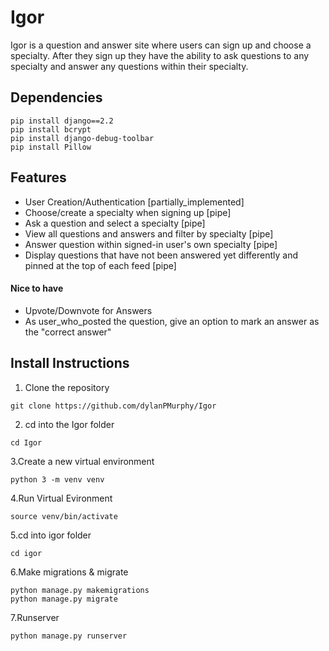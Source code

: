 # Igor
Igor is a question and answer site where users can sign up and choose a specialty.  After they sign up they have the ability to ask questions to any specialty and answer any questions within their specialty.

## Dependencies
```
pip install django==2.2
pip install bcrypt
pip install django-debug-toolbar
pip install Pillow
```
## Features
- User Creation/Authentication [partially_implemented]
- Choose/create a specialty when signing up [pipe]
- Ask a question and select a specialty [pipe]
- View all questions and answers and filter by specialty [pipe]
- Answer question within signed-in user's own specialty [pipe]
- Display questions that have not been answered yet differently and pinned at the top of each feed [pipe]

#### Nice to have
- Upvote/Downvote for Answers
- As user_who_posted the question, give an option to mark an answer as the "correct answer"



## Install Instructions

1. Clone the repository
```
git clone https://github.com/dylanPMurphy/Igor
```
2. cd into the Igor folder
```
cd Igor
```
3.Create a new virtual environment
 ```
python 3 -m venv venv
 ```
4.Run Virtual Evironment
 ```
source venv/bin/activate 
 ```
5.cd into igor folder
```
cd igor
``` 
6.Make migrations & migrate
```
python manage.py makemigrations
python manage.py migrate
```
7.Runserver
```
python manage.py runserver
```
